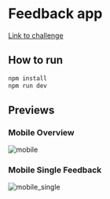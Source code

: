 # Feedback app

[Link to challenge](https://www.frontendmentor.io/challenges/product-feedback-app-wbvUYqjR6)

## How to run

```bash
npm install
npm run dev
```

## Previews

### Mobile Overview
![mobile](https://x0.at/4eVb.png)

### Mobile Single Feedback
![mobile_single](https://x0.at/kjQy.png)